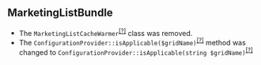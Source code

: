 MarketingListBundle
-------------------
* The `MarketingListCacheWarmer`<sup>[[?]](https://github.com/oroinc/OroCRMMarketingBundle/tree/4.0.0-beta/src/Oro/Bundle/MarketingListBundle/Cache/MarketingListCacheWarmer.php#L8 "Oro\Bundle\MarketingListBundle\Cache\MarketingListCacheWarmer")</sup> class was removed.
* The `ConfigurationProvider::isApplicable($gridName)`<sup>[[?]](https://github.com/oroinc/OroCRMMarketingBundle/tree/4.0.0-beta/src/Oro/Bundle/MarketingListBundle/Datagrid/ConfigurationProvider.php#L55 "Oro\Bundle\MarketingListBundle\Datagrid\ConfigurationProvider")</sup> method was changed to `ConfigurationProvider::isApplicable(string $gridName)`<sup>[[?]](https://github.com/oroinc/OroCRMMarketingBundle/tree/4.0.0-rc/src/Oro/Bundle/MarketingListBundle/Datagrid/ConfigurationProvider.php#L56 "Oro\Bundle\MarketingListBundle\Datagrid\ConfigurationProvider")</sup>

